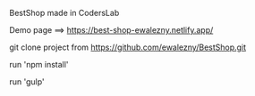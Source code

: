 BestShop made in CodersLab

Demo page ==> https://best-shop-ewalezny.netlify.app/

git clone project from https://github.com/ewalezny/BestShop.git

run 'npm install'

run 'gulp'
